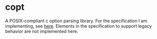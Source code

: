# copt
A POSIX-compliant c option parsing library. For the specification I am implementing, see [here](http://pubs.opengroup.org/onlinepubs/9699919799/basedefs/V1_chap12.html). Elements in the specification to support legacy behavior are not implemented here.
